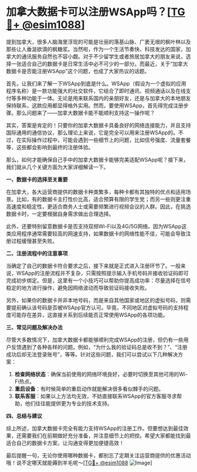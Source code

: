 # 加拿大数据卡可以注册WSApp吗？[[TG💪+ @esim1088](https://t.me/s/esim1088)]

提到加拿大，很多人脑海里浮现的可能是壮丽的落基山脉、广袤无垠的枫叶林以及那些让人垂涎欲滴的枫糖浆。当然啦，作为一个生活节奏快、科技发达的国家，加拿大的通讯服务自然也不容小觑。对于不少留学生或者旅居加拿大的朋友来说，选择一张适合自己的数据卡是日常生活中必不可少的一部分。而最近，关于“加拿大数据卡是否能注册WSApp”这个问题，也成了大家热议的话题。

首先，让我们来了解一下WSApp到底是什么。WSApp（假设为一个虚拟的应用程序名称）是一款功能强大的社交软件，它结合了即时通讯、视频通话以及在线支付等多种功能于一体。无论是用来联系国内的亲朋好友，还是与加拿大的本地朋友保持联系，这款应用都显得格外实用。然而，要使用WSApp，首先得完成注册步骤。那么问题来了——加拿大数据卡能不能顺利支持这一操作呢？

其实，答案是肯定的！只要你的加拿大数据卡具备良好的网络连接能力，并且支持国际通用的通信协议，那么理论上来说，它是完全可以用来注册WSApp的。不过，在实际操作过程中，可能会遇到一些细节上的问题，比如信号强度、流量套餐等，这些都会影响到最终的注册体验。

那么，如何才能确保自己手中的加拿大数据卡能够完美适配WSApp呢？接下来，我们就从几个关键方面为大家详细解读一下。

**一、数据卡的选择至关重要**

在加拿大，各大运营商提供的数据卡种类繁多，每种卡都有其独特的优点和适用场景。比如，有的数据卡主打性价比高，适合预算有限的学生党；而另一些则更注重高速度和稳定性，更适合商务人士或需要频繁进行视频会议的人群。因此，在挑选数据卡时，一定要根据自身需求做出合理选择。

此外，还要特别留意数据卡是否支持双频Wi-Fi以及4G/5G网络。因为WSApp这类应用程序通常需要较高的网速支持，如果数据卡的网络性能不佳，可能会导致注册过程缓慢甚至失败。

**二、注册流程中的注意事项**

当确定了自己的数据卡符合要求之后，接下来就是正式进入注册环节了。一般来说，WSApp的注册流程并不复杂，只需按照提示输入手机号码并接收验证码即可完成初步绑定。但是，这里有一个小技巧可以帮助你提高成功率：尽量选择在信号稳定的地方进行操作，避免因网络波动而导致验证码接收失败。

另外，如果你的数据卡并非本地号码，而是来自其他国家或地区的虚拟号码，则需要提前确认该号码是否被WSApp官方认可。毕竟，不同地区对虚拟号码的支持程度可能存在差异，这直接关系到后续能否正常使用WSApp的各项功能。

**三、常见问题及解决办法**

尽管大多数情况下，加拿大数据卡都能够顺利完成WSApp的注册，但仍有一些用户反馈遇到了各种各样的问题。例如，“为什么我的验证码总是收不到？”、“注册成功后却无法登录账号”，等等。针对这些问题，我们可以尝试以下几种解决方案：

1. **检查网络状态**：确保当前使用的网络环境良好，必要时切换至其他可用的Wi-Fi热点。
2. **重启设备**：有时候简单的重启动作就能解决很多看似棘手的问题。
3. **联系客服**：如果以上方法均无效，不妨直接联系WSApp的官方客服寻求帮助，他们往往能提供更为专业的技术支持。

**四、总结与建议**

综上所述，加拿大数据卡完全有能力支持WSApp的注册工作。但要想达到最佳效果，还需要我们在前期做好充分准备，并注意细节上的把控。希望大家都能找到最适合自己的数据卡方案，让沟通变得更加便捷高效！

最后提醒一句，无论你使用哪种数据卡，都别忘了定期关注运营商提供的优惠活动哦！说不定哪天就能薅到羊毛呢～[[TG💪+ @esim1088](https://t.me/s/esim1088) ![Image](https://i.postimg.cc/4NQfJmqS/Snipaste-2025-05-13-00-14-12.png)]